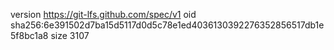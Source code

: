 version https://git-lfs.github.com/spec/v1
oid sha256:6e391502d7ba15d5117d0d5c78e1ed4036130392276352856517db1e5f8bc1a8
size 3107

